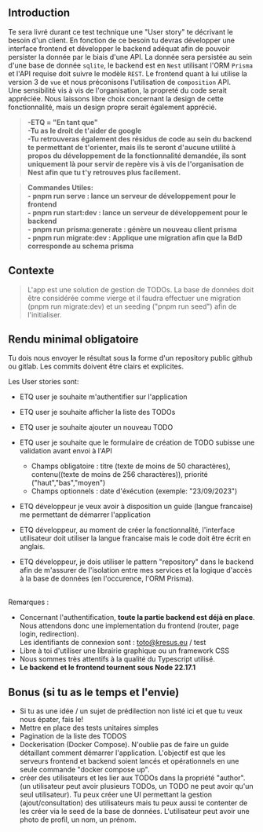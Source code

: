 ## **Introduction**

Te sera livré durant ce test technique une "User story" te décrivant le besoin d'un client.
En fonction de ce besoin tu devras développer une interface frontend et développer le backend adéquat afin de pouvoir persister la donnée par le biais d'une API. La donnée sera persistée au sein d'une base de donnée `sqlite`, le backend est en `Nest` utilisant l'ORM `Prisma` et l'API requise doit suivre le modèle `REST`.
Le frontend quant à lui utilise la version 3 de `vue` et nous préconisons l'utilisation de `composition` API. <br>
Une sensibilité vis à vis de l'organisation, la propreté du code serait appréciée.
Nous laissons libre choix concernant la design de cette fonctionnalité, mais un design propre serait également apprécié.

> **-ETQ = "En tant que"** </br> **-Tu as le droit de t'aider de google** </br> **-Tu retrouveras également des résidus de code au sein du backend te permettant de t'orienter, mais ils te seront d'aucune utilité à propos du développement de la fonctionnalité demandée, ils sont uniquement là pour servir de repère vis à vis de l'organisation de Nest afin que tu t'y retrouves plus facilement.** </br>

> **Commandes Utiles:** </br> **- pnpm run serve : lance un serveur de développement pour le frontend** </br> **- pnpm run start:dev : lance un serveur de développement pour le backend** </br> **- pnpm run prisma:generate : génère un nouveau client prisma** </br> **- pnpm run migrate:dev : Applique une migration afin que la BdD corresponde au schema prisma**

## **Contexte**

> L'app est une solution de gestion de TODOs. La base de données doit être considérée comme vierge et il faudra effectuer une migration (pnpm run migrate:dev) et un seeding ("pnpm run seed") afin de l'initialiser.

## **Rendu minimal obligatoire**

Tu dois nous envoyer le résultat sous la forme d'un repository public github ou gitlab. Les commits doivent être clairs et explicites.

Les User stories sont:

- ETQ user je souhaite m'authentifier sur l'application
- ETQ user je souhaite afficher la liste des TODOs
- ETQ user je souhaite ajouter un nouveau TODO
- ETQ user je souhaite que le formulaire de création de TODO subisse une validation avant envoi à l'API

  - Champs obligatoire : titre (texte de moins de 50 charactères), contenu((texte de moins de 256 charactères)), priorité ("haut","bas","moyen")
  - Champs optionnels : date d'éxécution (exemple: "23/09/2023")

- ETQ développeur je veux avoir à disposition un guide (langue francaise) me permettant de démarrer l'application
- ETQ développeur, au moment de créer la fonctionnalité, l'interface utilisateur doit utiliser la langue francaise mais le code doit être écrit en anglais.
- ETQ développeur, je dois utiliser le pattern "repository" dans le backend afin de m'assurer de l'isolation entre mes services et la logique d'accès à la base de données (en l'occurence, l'ORM Prisma).

<br> Remarques : <br />

- Concernant l'authentification, <b>toute la partie backend est déjà en place</b>. Nous attendons donc une implementation du frontend (router, page login, redirection). <br />Les identifiants de connexion sont : toto@kresus.eu / test
- Libre à toi d'utiliser une librairie graphique ou un framework CSS
- Nous sommes très attentifs à la qualité du Typescript utilisé.
- <b>Le backend et le frontend tournent sous Node 22.17.1</b>

## **Bonus (si tu as le temps et l'envie)**

- Si tu as une idée / un sujet de prédilection non listé ici et que tu veux nous épater, fais le!
- Mettre en place des tests unitaires simples
- Pagination de la liste des TODOS
- Dockerisation (Docker Compose). N'oublie pas de faire un guide détaillant comment démarrer l'application. L'objectif est que les serveurs frontend et backend soient lancés et opérationnels en une seule commande "docker compose up".
- créer des utilisateurs et les lier aux TODOs dans la propriété "author". (un utilisateur peut avoir plusieurs TODOs, un TODO ne peut avoir qu'un seul utilisateur). Tu peux créer une UI permettant la gestion (ajout/consultation) des utilisateurs mais tu peux aussi te contenter de les créer via le seed de la base de données. L'utilisateur peut avoir une photo de profil, un nom, un prénom.
